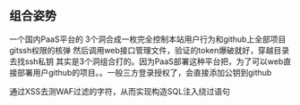 


## 组合姿势


一个国内PaaS平台的
3个洞合成一枚完全控制本站用户行为和github上全部项目gitssh权限的核弹
然后调用web接口管理文件，验证的token爆破就好，穿越目录去找ssh私钥
其实是3个洞组合打的。因为PaaS部署这种平台把，为了可以web直接部署用户github的项目。。一般三方登录授权了，会直接添加公钥到github



通过XSS去测WAF过滤的字符，从而实现构造SQL注入绕过语句



